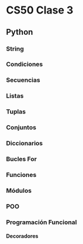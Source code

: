 # CS50 Clase 3

## Python

### String

### Condiciones

### Secuencias

### Listas

### Tuplas

### Conjuntos

### Diccionarios

### Bucles For

### Funciones

### Módulos

### POO

### Programación Funcional

#### Decoradores
